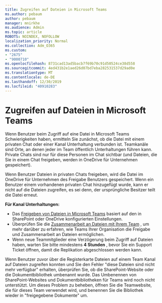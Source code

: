 ```yaml
---
title: Zugreifen auf Dateien in Microsoft Teams
ms.author: pebaum
author: pebaum
manager: mnirkhe
ms.audience: Admin
ms.topic: article
ROBOTS: NOINDEX, NOFOLLOW
localization_priority: Normal
ms.collection: Adm_O365
ms.custom:
- "2675"
- "9000710"
ms.openlocfilehash: 8731cad13ad5bacb7f69b70c91d50524ce38d558
ms.sourcegitcommit: 4ed431b2e1aed26d07bd7eba282531537d29ad0e
ms.translationtype: MT
ms.contentlocale: de-DE
ms.lasthandoff: 12/30/2019
ms.locfileid: "40910283"
---
```

# <a name="accessing-files-in-microsoft-teams"></a>Zugreifen auf Dateien in Microsoft Teams

Wenn Benutzer beim Zugriff auf eine Datei in Microsoft Teams Schwierigkeiten haben, ermitteln Sie zunächst, ob die Datei mit einem privaten Chat oder einer Kanal Unterhaltung verbunden ist. Teamkanäle sind Orte, an denen jeder im Team öffentlich Unterhaltungen führen kann. Private Chats sind nur für diese Personen im Chat sichtbar (und Dateien, die Sie in einem Chat freigeben, werden in OneDrive für Unternehmen gespeichert).

Wenn Benutzer Dateien in privaten Chats freigeben, wird die Datei im OneDrive für Unternehmen des Freigabe Benutzers gespeichert. Wenn ein Benutzer einem vorhandenen privaten Chat hinzugefügt wurde, kann er nicht auf die Dateien zugreifen, es sei denn, der ursprüngliche Besitzer teilt die Datei erneut.    

**Für Kanal Unterhaltungen:**

- Das [Freigeben von Dateien in Microsoft Teams](https://docs.microsoft.com/MicrosoftTeams/sharing-files-in-teams) basiert auf den in SharePoint oder OneDrive konfigurierten Einstellungen. 
- Überprüfen Sie die [Zusammenarbeit an Dateien mit Ihrem Team](https://support.office.com/article/Collaborate-on-files-with-your-Team-9b200289-dbac-4823-85bd-628a5c7bb0ae) , um mehr darüber zu erfahren, wie Teams Ihrer Organisation die Freigabe und Zusammenarbeit an Dateien ermöglichen. 
- Wenn neue Teammitglieder eine Verzögerung beim Zugriff auf Dateien haben, warten Sie bitte mindestens **4 Stunden** , bevor Sie ein Support Ticket öffnen, damit die Replikation abgeschlossen werden kann. 

Wenn Benutzer zuvor über die Registerkarte Dateien auf einem Team Kanal auf Dateien zugreifen konnten und Sie den Fehler "diese Dateien sind nicht mehr verfügbar" erhalten, überprüfen Sie, ob die SharePoint-Website oder die Dokumentbibliothek umbenannt wurde. Das Umbenennen von SharePoint-Websites und Dokumentbibliotheken für Teams wird noch nicht unterstützt. Um dieses Problem zu beheben, öffnen Sie die Teamwebsite, die für dieses Team verwendet wird, und benennen Sie die Bibliothek wieder in "freigegebene Dokumente" um.